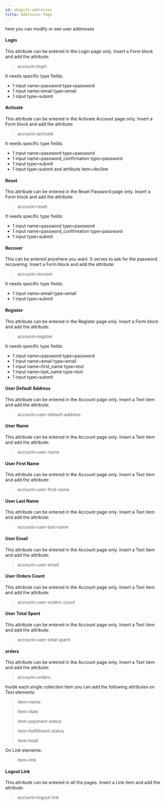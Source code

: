 ```yaml
---
id: shopify-addresses
title: Addresses Page 
---
```


here you can modify or see user addresses


#### Login
This attribute can be entered in the Login page only. 
Insert a Form block and add the attribute:

> account=login

It needs specific type fields:
- 1 input name=password type=password
- 1 input name=email type=email
- 1 input type=submit

#### Activate
This attribute can be entered in the Activate Account page only.
Insert a Form block and add the attribute:

> account=activate

It needs specific type fields:
- 1 input name=password type=password
- 1 input name=password_confirmation type=password
- 1 input type=submit
- 1 input type=submit and atrtibute item=decline

#### Reset
This attribute can be entered in the Reset Password page only.
Insert a Form block and add the attribute:

> account=reset

It needs specific type fields:
- 1 input name=password type=password
- 1 input name=password_confirmation type=password
- 1 input type=submit

#### Recover
This can be entered anywhere you want. It serves to ask for the password recovering.
Insert a Form block and add the attribute:

> account=recover

It needs specific type fields:
- 1 input name=email type=email
- 1 input type=submit

#### Register
This attribute can be entered in the Register page only.
Insert a Form block and add the attribute:

> account=register

It needs specific type fields:
- 1 input name=password type=password
- 1 input name=email type=email
- 1 input name=first_name type=text
- 1 input name=last_name type=text
- 1 input type=submit


#### User Default Address
This attribute can be entered in the Account page only.
Insert a Text item and add the attribute:

> account=user-default-address

#### User Name
This attribute can be entered in the Account page only.
Insert a Text item and add the attribute:

> account=user-name

#### User First Name
This attribute can be entered in the Account page only.
Insert a Text item and add the attribute:

> account=user-first-name

#### User Last Name
This attribute can be entered in the Account page only.
Insert a Text item and add the attribute:

> account=user-last-name

#### User Email
This attribute can be entered in the Account page only.
Insert a Text item and add the attribute:

> account=user-email

#### User Orders Count
This attribute can be entered in the Account page only.
Insert a Text item and add the attribute:

> account=user-orders-count

#### User Total Spent
This attribute can be entered in the Account page only.
Insert a Text item and add the attribute:

> account=user-total-spent

#### orders
This attribute can be entered in the Account page only.
Insert a Text item and add the attribute:

> account=orders

Inside each single collection item you can add the following attributes on Text elements:

> item=name
> 
> item=date
> 
> item=payment-status
>
> item=fulfillment-status
>
> item=total  

On Link elements:

> item=link


#### Logout Link
This attribute can be entered in all the pages.
Insert a Link item and add the attribute:

> account=logout-link